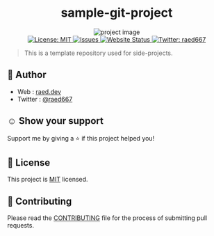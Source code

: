 <h1 align="center">sample-git-project</h1>
<p align="center">
  <img src="https://loremflickr.com/320/240" alt="project image" />
  <br/>
  <a href="https://github.com/Bhupesh-V/sample-project/blob/master/LICENSE">
    <img alt="License: MIT" src="https://img.shields.io/github/license/Raed667/sampl-git-project" target="_blank" />
  </a>
  <a href="https://github.com/Raed667/sampl-git-project/issues">
    <img alt="Issues" src="https://img.shields.io/github/issues/Raed667/sampl-git-project?color=blueviolet" />
  </a>
  <a href="">
    <img alt="Website Status" src="https://img.shields.io/website?down_color=red&down_message=down&up_color=darkgreen&up_message=up&url=https://raed.dev" />
  </a>
  <a href="https://twitter.com/raed667">
    <img alt="Twitter: raed667" src="https://img.shields.io/twitter/follow/raed667.svg?style=social" target="_blank" />
  </a>
</p>

> This is a template repository used for side-projects.

## :bust_in_silhouette: Author

- Web : [raed.dev](https://raed.dev)
- Twitter : [@raed667](https://twitter.com/raed667)

## ☺️ Show your support

Support me by giving a ⭐️ if this project helped you!

## 📝 License

This project is [MIT](https://github.com/Bhupesh-V/sample-project/blob/master/LICENSE) licensed.

## 👋 Contributing

Please read the [CONTRIBUTING](CONTRIBUTING.md) file for the process of submitting pull requests.
